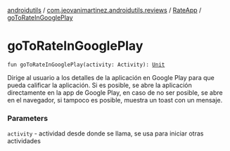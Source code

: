 [androidutils](../../index.md) / [com.jeovanimartinez.androidutils.reviews](../index.md) / [RateApp](index.md) / [goToRateInGooglePlay](./go-to-rate-in-google-play.md)

# goToRateInGooglePlay

`fun goToRateInGooglePlay(activity: Activity): `[`Unit`](https://kotlinlang.org/api/latest/jvm/stdlib/kotlin/-unit/index.html)

Dirige al usuario a los detalles de la aplicación en Google Play para que pueda calificar la aplicación.
Si es posible, se abre la aplicación directamente en la app de Google Play, en caso de no ser posible, se abre
en el navegador, si tampoco es posible, muestra un toast con un mensaje.

### Parameters

`activity` - actividad desde donde se llama, se usa para iniciar otras actividades